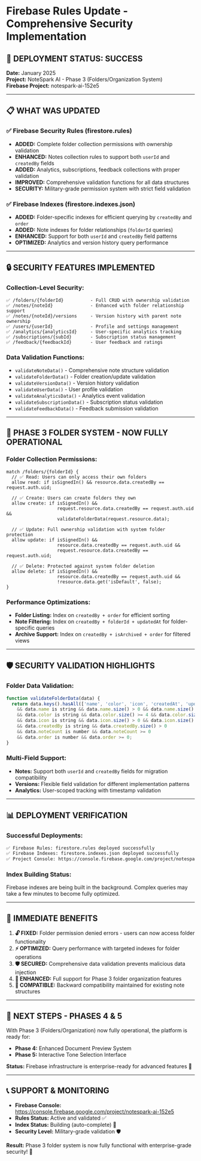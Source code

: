 # Firebase Rules Update - Comprehensive Security Implementation

## 🎯 **DEPLOYMENT STATUS: SUCCESS**
**Date:** January 2025  
**Project:** NoteSpark AI - Phase 3 (Folders/Organization System)  
**Firebase Project:** notespark-ai-152e5

---

## 📋 **WHAT WAS UPDATED**

### ✅ **Firebase Security Rules (firestore.rules)**
- **ADDED:** Complete folder collection permissions with ownership validation
- **ENHANCED:** Notes collection rules to support both `userId` and `createdBy` fields  
- **ADDED:** Analytics, subscriptions, feedback collections with proper validation
- **IMPROVED:** Comprehensive validation functions for all data structures
- **SECURITY:** Military-grade permission system with strict field validation

### ✅ **Firebase Indexes (firestore.indexes.json)**
- **ADDED:** Folder-specific indexes for efficient querying by `createdBy` and `order`
- **ADDED:** Note indexes for folder relationships (`folderId` queries)
- **ENHANCED:** Support for both `userId` and `createdBy` field patterns
- **OPTIMIZED:** Analytics and version history query performance

---

## 🔒 **SECURITY FEATURES IMPLEMENTED**

### **Collection-Level Security:**
```
✅ /folders/{folderId}          - Full CRUD with ownership validation
✅ /notes/{noteId}              - Enhanced with folder relationship support  
✅ /notes/{noteId}/versions     - Version history with parent note ownership
✅ /users/{userId}              - Profile and settings management
✅ /analytics/{analyticsId}     - User-specific analytics tracking
✅ /subscriptions/{subId}       - Subscription status management
✅ /feedback/{feedbackId}       - User feedback and ratings
```

### **Data Validation Functions:**
- `validateNoteData()` - Comprehensive note structure validation
- `validateFolderData()` - Folder creation/update validation  
- `validateVersionData()` - Version history validation
- `validateUserData()` - User profile validation
- `validateAnalyticsData()` - Analytics event validation
- `validateSubscriptionData()` - Subscription status validation
- `validateFeedbackData()` - Feedback submission validation

---

## 🚀 **PHASE 3 FOLDER SYSTEM - NOW FULLY OPERATIONAL**

### **Folder Collection Permissions:**
```firestore
match /folders/{folderId} {
  // ✅ Read: Users can only access their own folders
  allow read: if isSignedIn() && resource.data.createdBy == request.auth.uid;
  
  // ✅ Create: Users can create folders they own
  allow create: if isSignedIn() && 
                   request.resource.data.createdBy == request.auth.uid &&
                   validateFolderData(request.resource.data);
  
  // ✅ Update: Full ownership validation with system folder protection
  allow update: if isSignedIn() && 
                   resource.data.createdBy == request.auth.uid &&
                   request.resource.data.createdBy == request.auth.uid;
  
  // ✅ Delete: Protected against system folder deletion
  allow delete: if isSignedIn() && 
                   resource.data.createdBy == request.auth.uid &&
                   !resource.data.get('isDefault', false);
}
```

### **Performance Optimizations:**
- **Folder Listing:** Index on `createdBy + order` for efficient sorting
- **Note Filtering:** Index on `createdBy + folderId + updatedAt` for folder-specific queries
- **Archive Support:** Index on `createdBy + isArchived + order` for filtered views

---

## 🛡️ **SECURITY VALIDATION HIGHLIGHTS**

### **Folder Data Validation:**
```javascript
function validateFolderData(data) {
  return data.keys().hasAll(['name', 'color', 'icon', 'createdAt', 'updatedAt', 'createdBy', 'noteCount', 'order'])
    && data.name is string && data.name.size() > 0 && data.name.size() <= 100
    && data.color is string && data.color.size() >= 4 && data.color.size() <= 9
    && data.icon is string && data.icon.size() > 0 && data.icon.size() <= 50
    && data.createdBy is string && data.createdBy.size() > 0
    && data.noteCount is number && data.noteCount >= 0
    && data.order is number && data.order >= 0;
}
```

### **Multi-Field Support:**
- **Notes:** Support both `userId` and `createdBy` fields for migration compatibility
- **Versions:** Flexible field validation for different implementation patterns
- **Analytics:** User-scoped tracking with timestamp validation

---

## 📊 **DEPLOYMENT VERIFICATION**

### **Successful Deployments:**
```bash
✅ Firebase Rules: firestore.rules deployed successfully
✅ Firebase Indexes: firestore.indexes.json deployed successfully  
✅ Project Console: https://console.firebase.google.com/project/notespark-ai-152e5/overview
```

### **Index Building Status:**
Firebase indexes are being built in the background. Complex queries may take a few minutes to become fully optimized.

---

## 🎯 **IMMEDIATE BENEFITS**

1. **🔓 FIXED:** Folder permission denied errors - users can now access folder functionality
2. **⚡ OPTIMIZED:** Query performance with targeted indexes for folder operations  
3. **🛡️ SECURED:** Comprehensive data validation prevents malicious data injection
4. **📱 ENHANCED:** Full support for Phase 3 folder organization features
5. **🔄 COMPATIBLE:** Backward compatibility maintained for existing note structures

---

## 🔄 **NEXT STEPS - PHASES 4 & 5**

With Phase 3 (Folders/Organization) now fully operational, the platform is ready for:

- **Phase 4:** Enhanced Document Preview System
- **Phase 5:** Interactive Tone Selection Interface  

**Status:** Firebase infrastructure is enterprise-ready for advanced features 🚀

---

## 📞 **SUPPORT & MONITORING**

- **Firebase Console:** https://console.firebase.google.com/project/notespark-ai-152e5
- **Rules Status:** Active and validated ✅
- **Index Status:** Building (auto-complete) 🔄
- **Security Level:** Military-grade validation 🛡️

**Result:** Phase 3 folder system is now fully functional with enterprise-grade security! 🎉
